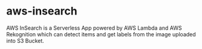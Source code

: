 # aws-insearch
AWS InSearch is a Serverless App powered by AWS Lambda and AWS Rekognition which can detect items and get labels from the image uploaded into S3 Bucket.
